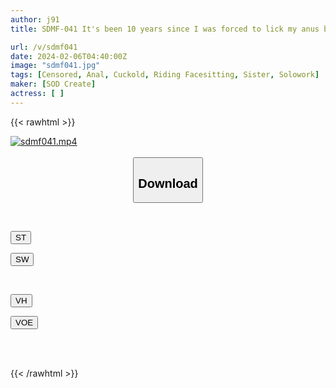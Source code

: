```yaml
---
author: j91
title: SDMF-041 It's been 10 years since I was forced to lick my anus by my older sister who is an honor student. Without my anal cunnilingus, my girlfriend's sister became unable to cum. Reimi Hasegawa

url: /v/sdmf041
date: 2024-02-06T04:40:00Z
image: "sdmf041.jpg"
tags: [Censored, Anal, Cuckold, Riding Facesitting, Sister, Solowork]
maker: [SOD Create]
actress: [ ]
---
```



{{< rawhtml >}}

<div class="video" data-videoid="AXypzMdd4KhXpw0">
    <a href="javascript:;">
        <img src="/v/sdmf041/sdmf041.jpg" width="WIDTH" height="HEIGHT" alt="sdmf041.mp4" loading="lazy">
    </a>
</div>

<script type="text/javascript" src="https://j91.asia/asset/on-demand-st.js"></script>

<br>
  <link rel="stylesheet" href="https://j91.asia/asset/bs5.css">
  
  <center>
  <button class="btn btn-primary" type="button" data-bs-toggle="collapse" data-bs-target=".multi-collapse" aria-expanded="false" aria-controls="multiCollapseExample1 multiCollapseExample2"><h2>Download</h2></button></center>
</p>
<div class="row">
  <div class="col">
    <div class="collapse multi-collapse" id="multiCollapseExample1">
      <div class="card card-body">
	      	      <br>
<div class="buttons">  
<p><a href="https://streamtape.to/v/AXypzMdd4KhXpw0" target="_blank"><button class="btn-hover color-3"><i class="fa fa-download"></i> ST</button></a></p>
<p><a href="https://cdnwish.com/157xvnqp2tdi" target="_blank"><button class="btn-hover color-2"><i class="fa fa-download"></i> SW</button></a></p></div>
    </div>
  </div>
</div>
  <div class="col">
    <div class="collapse multi-collapse" id="multiCollapseExample2">
      <div class="card card-body">
	      <br>
<div class="buttons">
<p><a href="https://vidhidepro.com/f/7ifqplc6to11" target="_blank"><button class="btn-hover color-9"><i class="fa fa-download"></i> VH</button></a></p>
<p><a href="https://voe.sx/qlybsse3x6kr"><button class="btn-hover color-8"><i class="fa fa-download"></i> VOE</button></a></p></div>
<br><br>
      </div>
    </div>
  </div>
</div>

{{< /rawhtml >}}